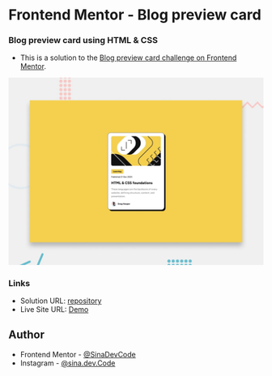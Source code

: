 # Frontend Mentor - Blog preview card

### Blog preview card using HTML & CSS
- This is a solution to the [Blog preview card challenge on Frontend Mentor](https://www.frontendmentor.io/challenges/blog-preview-card-ckPaj01IcS).

![Design preview for the Blog preview card coding challenge](./design/desktop-preview.jpg)

### Links
- Solution URL: [repository](https://github.com/SinaDevCode/frontend-mentor/tree/main/blog-perview-card)
- Live Site URL: [Demo](https://sinadevcode.github.io/frontend-mentor/blog-perview-card/)

## Author
- Frontend Mentor - [@SinaDevCode](https://www.frontendmentor.io/profile/SinaDevCode)
- Instagram - [@sina.dev.Code](https://www.instagram.com/sina.dev.code)
